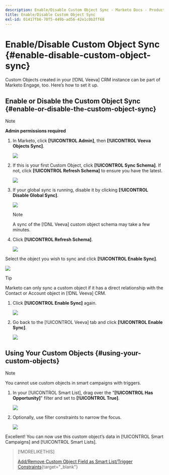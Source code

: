 ```yaml
---
description: Enable/Disable Custom Object Sync - Marketo Docs - Product Documentation
title: Enable/Disable Custom Object Sync
exl-id: 01417fb6-70f5-449b-ad56-42e1c0b2ff68
---
```

# Enable/Disable Custom Object Sync {#enable-disable-custom-object-sync}

Custom Objects created in your [!DNL Veeva] CRM instance can be part of Marketo Engage, too. Here’s how to set it up.

## Enable or Disable the Custom Object Sync {#enable-or-disable-the-custom-object-sync}

>[!NOTE]
>
>**Admin permissions required**

1. In Marketo, click **[!UICONTROL Admin]**, then **[!UICONTROL Veeva Objects Sync]**.

   ![](assets/enable-disable-custom-object-sync-1.png)

1. If this is your first Custom Object, click **[!UICONTROL Sync Schema]**. If not, click **[!UICONTROL Refresh Schema]** to ensure you have the latest.

   ![](assets/enable-disable-custom-object-sync-2.png)

1. If your global sync is running, disable it by clicking **[!UICONTROL Disable Global Sync]**.

   ![](assets/enable-disable-custom-object-sync-3.png)

   >[!NOTE]
   >
   >A sync of the [!DNL Veeva] custom object schema may take a few minutes.

1. Click **[!UICONTROL Refresh Schema]**.

   ![](assets/enable-disable-custom-object-sync-4.png)

Select the object you wish to sync and click **[!UICONTROL Enable Sync]**.

   ![](assets/enable-disable-custom-object-sync-5.png)

   >[!TIP]
   >
   >Marketo can only sync a custom object if it has a direct relationship with the Contact or Account object in [!DNL Veeva] CRM.

1. Click **[!UICONTROL Enable Sync]** again.

   ![](assets/enable-disable-custom-object-sync-6.png)

1. Go back to the [!UICONTROL Veeva] tab and click **[!UICONTROL Enable Sync]**.

   ![](assets/enable-disable-custom-object-sync-7.png)

## Using Your Custom Objects {#using-your-custom-objects}

>[!NOTE]
>
>You cannot use custom objects in smart campaigns with triggers.

1. In your [!UICONTROL Smart List], drag over the "**[!UICONTROL Has Opportunity]**" filter and set to **[!UICONTROL True]**.

   ![](assets/enable-disable-custom-object-sync-8.png)

1. Optionally, use filter constraints to narrow the focus.

   ![](assets/enable-disable-custom-object-sync-9.png)

Excellent! You can now use this custom object’s data in [!UICONTROL Smart Campaigns] and [!UICONTROL Smart Lists].

>[!MORELIKETHIS]
>
>[Add/Remove Custom Object Field as Smart List/Trigger Constraints](/help/marketo/product-docs/crm-sync/veeva-crm-sync/sync-details/add-remove-custom-object-field-as-smart-list-trigger-constraints.md){target="_blank"}

